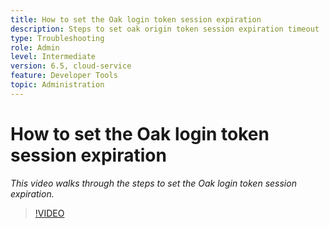 ```yaml
---
title: How to set the Oak login token session expiration
description: Steps to set oak origin token session expiration timeout
type: Troubleshooting
role: Admin
level: Intermediate
version: 6.5, cloud-service
feature: Developer Tools
topic: Administration
---
```

# How to set the Oak login token session expiration

*This video walks through the steps to set the Oak login token session expiration.*

>[!VIDEO](https://video.tv.adobe.com/v/335468?quality=9&learn=on)
